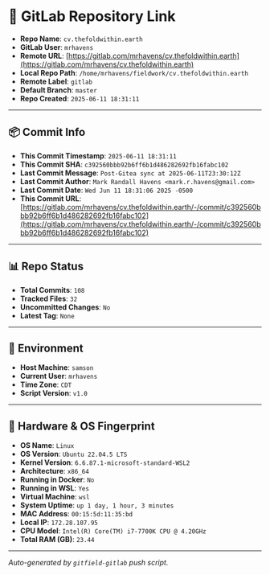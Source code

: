 # 🔗 GitLab Repository Link

- **Repo Name**: `cv.thefoldwithin.earth`
- **GitLab User**: `mrhavens`
- **Remote URL**: [https://gitlab.com/mrhavens/cv.thefoldwithin.earth](https://gitlab.com/mrhavens/cv.thefoldwithin.earth)
- **Local Repo Path**: `/home/mrhavens/fieldwork/cv.thefoldwithin.earth`
- **Remote Label**: `gitlab`
- **Default Branch**: `master`
- **Repo Created**: `2025-06-11 18:31:11`

---

## 📦 Commit Info

- **This Commit Timestamp**: `2025-06-11 18:31:11`
- **This Commit SHA**: `c392560bbb92b6ff6b1d486282692fb16fabc102`
- **Last Commit Message**: `Post-Gitea sync at 2025-06-11T23:30:12Z`
- **Last Commit Author**: `Mark Randall Havens <mark.r.havens@gmail.com>`
- **Last Commit Date**: `Wed Jun 11 18:31:06 2025 -0500`
- **This Commit URL**: [https://gitlab.com/mrhavens/cv.thefoldwithin.earth/-/commit/c392560bbb92b6ff6b1d486282692fb16fabc102](https://gitlab.com/mrhavens/cv.thefoldwithin.earth/-/commit/c392560bbb92b6ff6b1d486282692fb16fabc102)

---

## 📊 Repo Status

- **Total Commits**: `108`
- **Tracked Files**: `32`
- **Uncommitted Changes**: `No`
- **Latest Tag**: `None`

---

## 🧽 Environment

- **Host Machine**: `samson`
- **Current User**: `mrhavens`
- **Time Zone**: `CDT`
- **Script Version**: `v1.0`

---

## 🧬 Hardware & OS Fingerprint

- **OS Name**: `Linux`
- **OS Version**: `Ubuntu 22.04.5 LTS`
- **Kernel Version**: `6.6.87.1-microsoft-standard-WSL2`
- **Architecture**: `x86_64`
- **Running in Docker**: `No`
- **Running in WSL**: `Yes`
- **Virtual Machine**: `wsl`
- **System Uptime**: `up 1 day, 1 hour, 3 minutes`
- **MAC Address**: `00:15:5d:11:35:bd`
- **Local IP**: `172.28.107.95`
- **CPU Model**: `Intel(R) Core(TM) i7-7700K CPU @ 4.20GHz`
- **Total RAM (GB)**: `23.44`

---

_Auto-generated by `gitfield-gitlab` push script._

